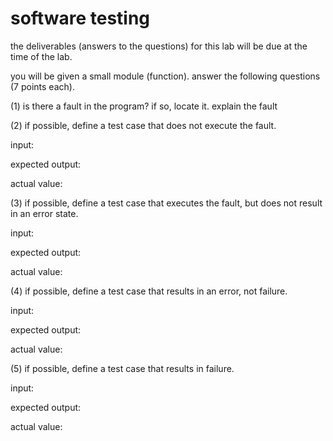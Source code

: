#  software testing

the deliverables (answers to the questions) for this lab will be due at the time of the lab. 

you will be given a small module (function). answer the following questions (7 points each).


(1) is there a fault in the program? if so, locate it. explain the fault

(2) if possible, define a test case that does not execute the fault.

input:

expected output:

actual value:

(3) if possible, define a test case that executes the fault, but does not result in an error state.

input:

expected output:

actual value:

(4) if possible, define a test case that results in an error, not failure.

input:

expected output:

actual value:

(5) if possible, define a test case that results in failure.

input:

expected output:

actual value:


